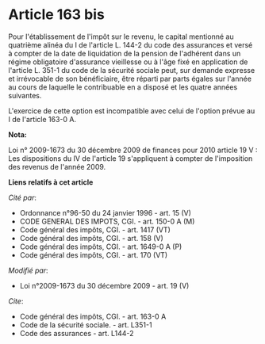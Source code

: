 # Article 163 bis

Pour l'établissement de l'impôt sur le revenu, le capital mentionné au quatrième alinéa du I de l'article L. 144-2 du code
des assurances et versé à compter de la date de liquidation de la pension de l'adhérent dans un régime obligatoire
d'assurance vieillesse ou à l'âge fixé en application de l'article L. 351-1 du code de la sécurité sociale peut, sur demande
expresse et irrévocable de son bénéficiaire, être réparti par parts égales sur l'année au cours de laquelle le contribuable
en a disposé et les quatre années suivantes. 

L'exercice de cette option est incompatible avec celui de l'option prévue au I de l'article 163-0 A.

**Nota:**

Loi n° 2009-1673 du 30 décembre 2009 de finances pour 2010 article 19 V : Les dispositions du IV de l'article 19 s'appliquent
à compter de l'imposition des revenus de l'année 2009.

**Liens relatifs à cet article**

_Cité par_:

  - Ordonnance n°96-50 du 24 janvier 1996 - art. 15 (V)
  - CODE GENERAL DES IMPOTS, CGI. - art. 150-0 A (M)
  - Code général des impôts, CGI. - art. 1417 (VT)
  - Code général des impôts, CGI. - art. 158 (V)
  - Code général des impôts, CGI. - art. 1649-0 A (P)
  - Code général des impôts, CGI. - art. 170 (VT)

_Modifié par_:

  - Loi n°2009-1673 du 30 décembre 2009 - art. 19 (V)

_Cite_:

  - Code général des impôts, CGI. - art. 163-0 A
  - Code de la sécurité sociale. - art. L351-1
  - Code des assurances - art. L144-2

